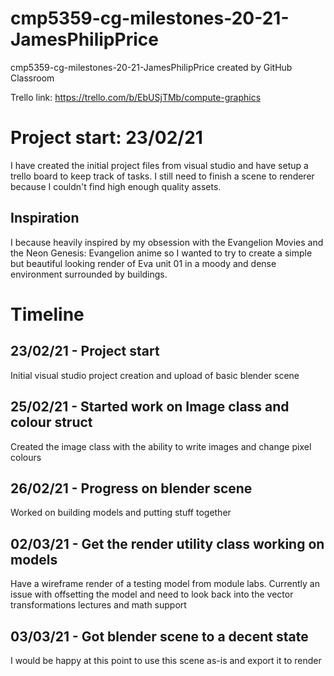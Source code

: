 # cmp5359-cg-milestones-20-21-JamesPhilipPrice
cmp5359-cg-milestones-20-21-JamesPhilipPrice created by GitHub Classroom

Trello link: https://trello.com/b/EbUSjTMb/compute-graphics

# Project start: 23/02/21
I have created the initial project files from visual studio and have setup a trello board to keep track of tasks. I still need to finish a scene to renderer because I couldn't find high enough quality assets.

## Inspiration
I because heavily inspired by my obsession with the Evangelion Movies and the Neon Genesis: Evangelion anime so I wanted to try to create a simple but beautiful looking render of Eva unit 01 in a moody and dense environment surrounded by buildings.

# Timeline
## 23/02/21 - Project start
Initial visual studio project creation and upload of basic blender scene
## 25/02/21 - Started work on Image class and colour struct
Created the image class with the ability to write images and change pixel colours
## 26/02/21 - Progress on blender scene
Worked on building models and putting stuff together
## 02/03/21 - Get the render utility class working on models
Have a wireframe render of a testing model from module labs.
Currently an issue with offsetting the model and need to look back into the vector transformations lectures and math support

## 03/03/21 - Got blender scene to a decent state
I would be happy at this point to use this scene as-is and export it to render
